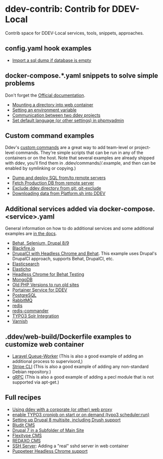 # ddev-contrib: Contrib for DDEV-Local

Contrib space for DDEV-Local services, tools, snippets, approaches.

## config.yaml hook examples

* [Import a sql dump if database is empty](hook-examples/import-db-if-empty/)

## docker-compose.*.yaml snippets to solve simple problems

Don't forget the [Official documentation](https://ddev.readthedocs.io/en/stable/users/extend/custom-compose-files/).

* [Mounting a directory into web container](docker-compose-snippets/mounting-directory/)
* [Setting an environment variable](docker-compose-snippets/environment-variable/docker-compose.env.yaml)
* [Communication between two ddev projects](docker-compose-snippets/project-communication/)
* [Set default language (or other settings) in phpmyadmin](docker-compose-snippets/phpmyadmin-user-settings/)

## Custom command examples

Ddev's [custom commands](https://ddev.readthedocs.io/en/latest/users/extend/custom-commands/) are a great way to add team-level or project-level commands. They're simple scripts that can be run in any of the containers or on the host. Note that several examples are already shipped with ddev, you'll find them in .ddev/commands/*/*.example, and then can be enabled by symlinking or copying.)

* [Dump and deploy SQL from/to remote servers](custom-commands/dump-and-deploy-db/)
* [Fetch Production DB from remote server](custom-commands/fetchproductiondb/)
* [Exclude ddev directory from git: git-exclude](custom-commands/git-exclude)
* [Downloading data from Platform.sh into DDEV](custom-commands/platformsh-exporting)

## Additional services added via docker-compose.\<service\>.yaml

General information on how to do additional services and some additional examples are [in the docs](https://ddev.readthedocs.io/en/latest/users/extend/additional-services/).

* [Behat, Selenium, Drupal 8/9](docker-compose-services/drupal8-behat-selenium)
* [Blackfire.io](docker-compose-services/blackfire/)
* [DrupalCI with Headless Chrome and Behat](docker-compose-services/drupalci-chromedriver). This example uses Drupal's DrupalCI approach, supports Behat, DrupalCI, etc.
* [Elasticsearch](docker-compose-services/elasticsearch)
* [Elastichq](docker-compose-services/elastichq)
* [Headless Chrome for Behat Testing](docker-compose-services/headless-chrome)
* [MongoDB](docker-compose-services/mongodb/)
* [Old PHP Versions to run old sites](docker-compose-services/old_php)
* [Portainer Service for DDEV](docker-compose-services/portainer)
* [PostgreSQL](docker-compose-services/postgres/)
* [RabbitMQ](docker-compose-services/rabbitmq)
* [redis](docker-compose-services/redis)
* [redis-commander](docker-compose-services/redis-commander)
* [TYPO3 Solr Integration](docker-compose-services/typo3-solr)
* [Varnish](docker-compose-services/varnish)

## .ddev/web-build/Dockerfile examples to customize web container

* [Laravel Queue-Worker](web-container-dockerfiles/laravel-queue-worker) (This is also a good example of adding an additional process to supervisord,)
* [Stripe CLI](web-container-dockerfiles/stripe-cli) (This is also a good example of adding any non-standard Debian repository.)
* [gRPC](web-web-container-dockerfiles/grpc) (This is also a good example of adding a pecl module that is not supported via apt-get.)

## Full recipes

* [Using ddev with a corporate (or other) web proxy](recipes/proxy)
* [enable TYPO3 cronjob on start or on demand (typo3 scheduler:run)](recipes/cronjob/)
* [Setting up Drupal 8 multisite, including Drush support](recipes/drupal8-multisite/)
* [Bludit CMS](recipes/bludit-cms)
* [Drupal 7 in a Subfolder of Main Site](recipes/drupal7-subfolder)
* [Flexitype CMS](recipes/flexitype-cms)
* [REDAXO CMS](recipes/redaxo-cms)
* [SSH Server](recipes/sshd): Adding a "real" sshd server in web container
* [Puppeteer Headless Chrome support](recipes/puppeteer-headless-chrome-support/README.md)
